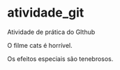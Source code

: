 # atividade_git
Atividade de prática do GIthub

O filme cats é horrível.

Os efeitos especiais são tenebrosos.